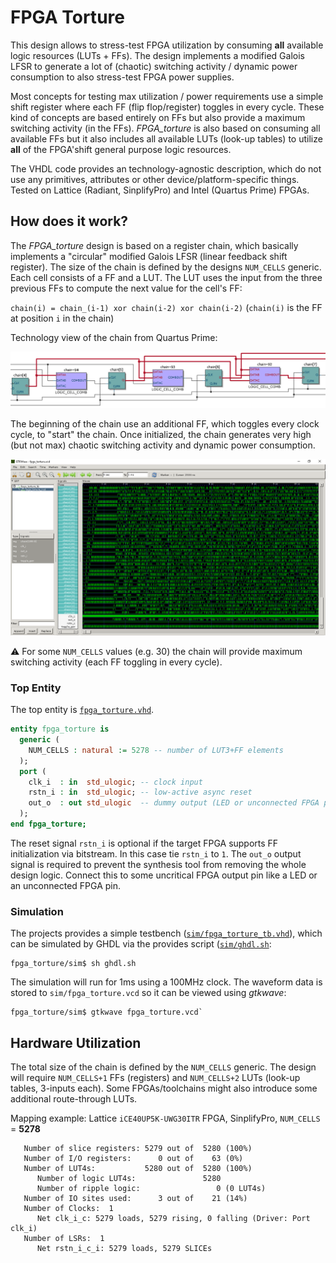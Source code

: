 # FPGA Torture

This design allows to stress-test FPGA utilization by consuming **all** available
logic resources (LUTs + FFs). The design implements a modified Galois LFSR to generate
a lot of (chaotic) switching activity / dynamic power consumption to also stress-test
FPGA power supplies.

Most concepts for testing max utilization / power requirements use a simple shift register
where each FF (flip flop/register) toggles in every cycle. These kind of concepts are based entirely
on FFs but also provide a maximum switching activity (in the FFs). _FPGA_torture_ is also based on consuming
all available FFs but it also includes all available LUTs (look-up tables) to utilize **all** of the FPGA'shift
general purpose logic resources.

The VHDL code provides an technology-agnostic description, which do not use any
primitives, attributes or other device/platform-specific things. Tested on Lattice
(Radiant, SinplifyPro) and Intel (Quartus Prime) FPGAs.


## How does it work?

The _FPGA_torture_ design is based on a register chain, which basically implements a "circular" modified Galois
LFSR (linear feedback shift register). The size of the chain is defined by the designs `NUM_CELLS` generic. Each cell
consists of a FF and a LUT. The LUT uses the input from the three previous FFs to compute the next value for the cell's FF:

`chain(i) = chain_(i-1) xor chain(i-2) xor chain(i-2)` (`chain(i)` is the FF at position `i` in the chain)

Technology view of the chain from Quartus Prime:

![Chain detail](https://raw.githubusercontent.com/stnolting/fpga_torture/main/img/example_chain.png)

The beginning of the chain use an additional FF, which toggles every clock cycle, to "start" the chain.
Once initialized, the chain generates very high (but not max) chaotic switching activity
and dynamic power consumption. 

![Example waveform](https://raw.githubusercontent.com/stnolting/fpga_torture/main/img/example_wave.png)

:warning: For some `NUM_CELLS` values (e.g. 30) the chain will provide maximum switching activity (each FF toggling in every cycle).

### Top Entity

The top entity is [`fpga_torture.vhd`](https://raw.githubusercontent.com/stnolting/fpga_torture/main/rtl/fpga_torture.vhd).

```vhdl
entity fpga_torture is
  generic (
    NUM_CELLS : natural := 5278 -- number of LUT3+FF elements
  );
  port (
    clk_i  : in  std_ulogic; -- clock input
    rstn_i : in  std_ulogic; -- low-active async reset
    out_o  : out std_ulogic  -- dummy output (LED or unconnected FPGA pin)
  );
end fpga_torture;
```

The reset signal `rstn_i` is optional if the target FPGA supports FF initialization via bitstream. In this case tie `rstn_i` to `1`.
The `out_o` output signal is required to prevent the synthesis tool from removing the whole design logic. Connect this to some uncritical
FPGA output pin like a LED or an unconnected FPGA pin.


### Simulation

The projects provides a simple testbench
([`sim/fpga_torture_tb.vhd`](https://raw.githubusercontent.com/stnolting/fpga_torture/main/sim/fpga_torture_tb.vhd)), which
can be simulated by GHDL via the provides script ([`sim/ghdl.sh`](https://raw.githubusercontent.com/stnolting/fpga_torture/main/sim/ghdl.sh):

```
fpga_torture/sim$ sh ghdl.sh
```

The simulation will run for 1ms using a 100MHz clock. The waveform data is stored to `sim/fpga_torture.vcd`
so it can be viewed using _gtkwave_:

```
fpga_torture/sim$ gtkwave fpga_torture.vcd`
```


## Hardware Utilization

The total size of the chain is defined by the `NUM_CELLS` generic. The design will require
`NUM_CELLS+1` FFs (registers) and `NUM_CELLS+2` LUTs (look-up tables, 3-inputs each). Some
FPGAs/toolchains might also introduce some additional route-through LUTs.

Mapping example: Lattice `iCE40UP5K-UWG30ITR` FPGA, SinplifyPro, `NUM_CELLS` = **5278**

```
   Number of slice registers: 5279 out of  5280 (100%)
   Number of I/O registers:      0 out of    63 (0%)
   Number of LUT4s:           5280 out of  5280 (100%)
      Number of logic LUT4s:               5280
      Number of ripple logic:                 0 (0 LUT4s)
   Number of IO sites used:      3 out of    21 (14%)
   Number of Clocks:  1
      Net clk_i_c: 5279 loads, 5279 rising, 0 falling (Driver: Port clk_i)
   Number of LSRs:  1
      Net rstn_i_c_i: 5279 loads, 5279 SLICEs
```
